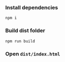 ### Install dependencies

`npm i`

### Build dist folder

`npm run build`

### Open `dist/index.html`